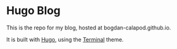 # Hugo Blog

This is the repo for my blog, hosted at bogdan-calapod.github.io.

It is built with [Hugo](https://gohugo.io/), using the [Terminal](https://github.com/panr/hugo-terminal) theme.
